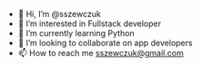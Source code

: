 - 👋 Hi, I’m @sszewczuk
- 👀 I’m interested in Fullstack developer
- 🌱 I’m currently learning Python
- 💞️ I’m looking to collaborate on app developers
- 📫 How to reach me sszewczuk@gmail.com

<!---
sszewczuk/sszewczuk is a ✨ special ✨ repository because its `README.md` (this file) appears on your GitHub profile.
You can click the Preview link to take a look at your changes.
--->

